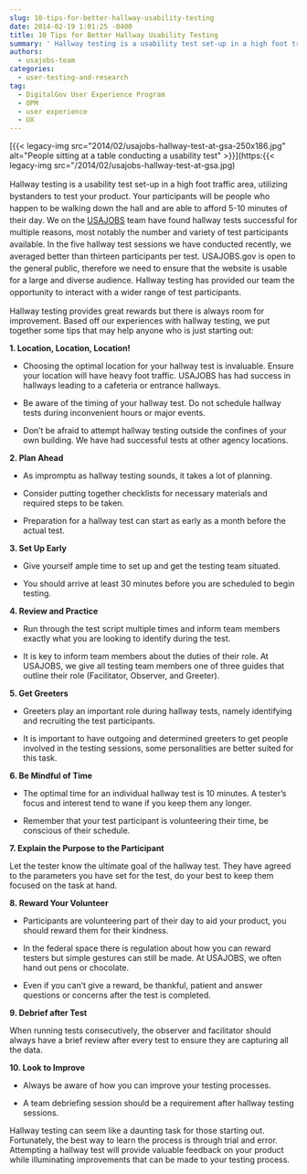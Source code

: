 ```yaml
---
slug: 10-tips-for-better-hallway-usability-testing
date: 2014-02-19 1:01:25 -0400
title: 10 Tips for Better Hallway Usability Testing
summary: ' Hallway testing is a usability test set-up in a high foot traffic area, utilizing bystanders to test your product. Your participants will be people who happen to be walking down the hall and are able to afford 5-10 minutes of their day.'
authors:
  - usajobs-team
categories:
  - user-testing-and-research
tag:
  - DigitalGov User Experience Program
  - OPM
  - user experience
  - UX
---
```


[{{< legacy-img src="2014/02/usajobs-hallway-test-at-gsa-250x186.jpg" alt="People sitting at a table conducting a usability test" >}}](https:{{< legacy-img src="/2014/02/usajobs-hallway-test-at-gsa.jpg)

<p dir="ltr">
  <span style="line-height: 1.5em;">Hallway testing is a usability test set-up in a high foot traffic area, utilizing bystanders to test your product. Your participants will be people who happen to be walking down the hall and are able to afford 5-10 minutes of their day. We on the <a href="https://www.usajobs.gov/">USAJOBS</a> team have found hallway tests successful for multiple reasons, most notably the number and variety of test participants available. In the five hallway test sessions we have conducted recently, we averaged better than thirteen participants per test. USAJOBS.gov is open to the general public, therefore we need to ensure that the website is usable for a large and diverse audience. Hallway testing has provided our team the opportunity to interact with a wider range of test participants.</span>
</p>

<p dir="ltr">
  Hallway testing provides great rewards but there is always room for improvement. Based off our experiences with hallway testing, we put together some tips that may help anyone who is just starting out:
</p>

<p dir="ltr">
  <strong>1. Location, Location, Location!</strong>
</p>

  * <p dir="ltr">
      Choosing the optimal location for your hallway test is invaluable. Ensure your location will have heavy foot traffic. USAJOBS has had success in hallways leading to a cafeteria or entrance hallways.
    </p>

  * <p dir="ltr">
      Be aware of the timing of your hallway test. Do not schedule hallway tests during inconvenient hours or major events.
    </p>

  * <p dir="ltr">
      Don’t be afraid to attempt hallway testing outside the confines of your own building. We have had successful tests at other agency locations.
    </p>

<p dir="ltr">
  <strong>2. Plan Ahead</strong>
</p>

  * <p dir="ltr">
      As impromptu as hallway testing sounds, it takes a lot of planning.
    </p>

  * <p dir="ltr">
      Consider putting together checklists for necessary materials and required steps to be taken.
    </p>

  * <p dir="ltr">
      Preparation for a hallway test can start as early as a month before the actual test.<b style="line-height: 1.5em;"> </b>
    </p>

<p dir="ltr">
  <strong>3. Set Up Early</strong>
</p>

  * <p dir="ltr">
      Give yourself ample time to set up and get the testing team situated.
    </p>

  * <p dir="ltr">
      You should arrive at least 30 minutes before you are scheduled to begin testing.<b style="line-height: 1.5em;"> </b>
    </p>

<p dir="ltr">
  <strong>4. Review and Practice</strong>
</p>

  * <p dir="ltr">
      Run through the test script multiple times and inform team members exactly what you are looking to identify during the test.
    </p>

  * <p dir="ltr">
      It is key to inform team members about the duties of their role. At USAJOBS, we give all testing team members one of three guides that outline their role (Facilitator, Observer, and Greeter).<b style="line-height: 1.5em;"> </b>
    </p>

<p dir="ltr">
  <strong>5. Get Greeters</strong>
</p>

  * <p dir="ltr">
      Greeters play an important role during hallway tests, namely identifying and recruiting the test participants.
    </p>

  * <p dir="ltr">
      It is important to have outgoing and determined greeters to get people involved in the testing sessions, some personalities are better suited for this task.<b style="line-height: 1.5em;"> </b>
    </p>

<p dir="ltr">
  <strong>6. Be Mindful of Time</strong>
</p>

  * <p dir="ltr">
      The optimal time for an individual hallway test is 10 minutes. A tester’s focus and interest tend to wane if you keep them any longer.
    </p>

  * <p dir="ltr">
      Remember that your test participant is volunteering their time, be conscious of their schedule.<b style="line-height: 1.5em;"> </b>
    </p>

<p dir="ltr">
  <strong>7. Explain the Purpose to the Participant</strong>
</p>

<p dir="ltr">
  Let the tester know the ultimate goal of the hallway test. They have agreed to the parameters you have set for the test, do your best to keep them focused on the task at hand.<b> </b>
</p>

<p dir="ltr">
  <strong>8. Reward Your Volunteer</strong>
</p>

  * <p dir="ltr">
      Participants are volunteering part of their day to aid your product, you should reward them for their kindness.
    </p>

  * <p dir="ltr">
      In the federal space there is regulation about how you can reward testers but simple gestures can still be made. At USAJOBS, we often hand out pens or chocolate.
    </p>

  * <p dir="ltr">
      Even if you can’t give a reward, be thankful, patient and answer questions or concerns after the test is completed.<b style="line-height: 1.5em;"> </b>
    </p>

<p dir="ltr">
  <strong>9. Debrief after Test</strong>
</p>

<p dir="ltr">
  When running tests consecutively, the observer and facilitator should always have a brief review after every test to ensure they are capturing all the data.<b> </b>
</p>

<p dir="ltr">
  <strong>10. Look to Improve</strong>
</p>

  * <p dir="ltr">
      Always be aware of how you can improve your testing processes.
    </p>

  * <p dir="ltr">
      A team debriefing session should be a requirement after hallway testing sessions.<b style="line-height: 1.5em;"> </b>
    </p>

<p dir="ltr">
  Hallway testing can seem like a daunting task for those starting out. Fortunately, the best way to learn the process is through trial and error. Attempting a hallway test will provide valuable feedback on your product while illuminating improvements that can be made to your testing process.
</p>